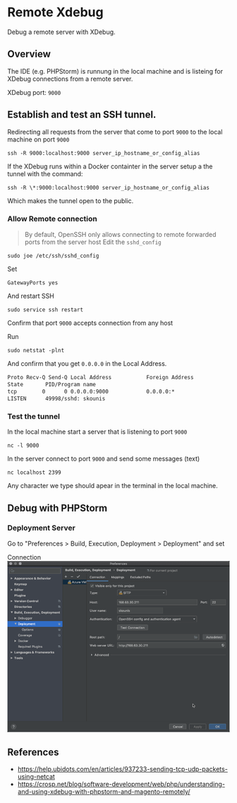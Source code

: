 # Remote Xdebug
Debug a remote server with XDebug.

## Overview 
The IDE (e.g. PHPStorm) is runnung in the local machine and is listeing for XDebug connections from a remote server. 

XDebug port: `9000` 

## Establish and test an SSH tunnel. 
Redirecting all requests from the server that come to port `9000` to the local machine on port `9000`

```
ssh -R 9000:localhost:9000 server_ip_hostname_or_config_alias
```
If the XDebug runs within a Docker containter in the server setup a the tunnel with the command:

```
ssh -R \*:9000:localhost:9000 server_ip_hostname_or_config_alias
```
Which makes the tunnel open to the public. 

### Allow Remote connection 
> By default, OpenSSH only allows connecting to remote forwarded ports from the server host
Edit the `sshd_config`
```
sudo joe /etc/ssh/sshd_config
```
Set
```
GatewayPorts yes
```
And restart SSH
```
sudo service ssh restart
```
Confirm that port `9000` accepts connection from any host

Run
```
sudo netstat -plnt
```
And confirm that you get `0.0.0.0` in the Local Address.
```
Proto Recv-Q Send-Q Local Address           Foreign Address         State       PID/Program name    
tcp        0      0 0.0.0.0:9000            0.0.0.0:*               LISTEN      49998/sshd: skounis 
```
### Test the tunnel 
In the local machine start a server that is listening to port `9000`
```
nc -l 9000
```

In the server connect to port `9000` and send some messages (text) 
```
nc localhost 2399
```

Any character we type should apear in the terminal in the local machine. 

## Debug with PHPStorm
### Deployment Server
Go to "Preferences > Build, Execution, Deployment > Deployment" and set

Connection
![Connection](https://github.com/skounis/remote-xdebug/blob/master/xdebug-phpstorm-01.png)

## References
- https://help.ubidots.com/en/articles/937233-sending-tcp-udp-packets-using-netcat
- https://crosp.net/blog/software-development/web/php/understanding-and-using-xdebug-with-phpstorm-and-magento-remotely/
